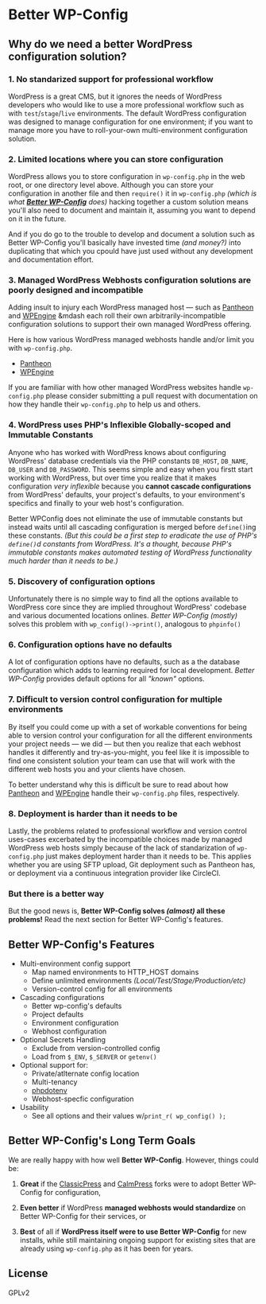 # Better WP-Config

## Why do we need a better WordPress configuration solution?

### 1. No standarized support for professional workflow 
WordPress is a great CMS, but it ignores the needs of WordPress developers who would like to use a more professional workflow such as with `test`/`stage`/`live` environments. The default WordPress configuration was designed to manage configuration for one environment; if you want to manage more you have to roll-your-own multi-environment configuration solution.

### 2. Limited locations where you can store configuration
WordPress allows you to store configuration in `wp-config.php` in the web root, or one directory level above. Although you can store your configuration in another file and then `require()` it in `wp-config.php` _(which is what [**Better WP-Config**](#) does)_ hacking together a custom solution means you'll also need to document and maintain it, assuming you want to depend on it in the future. 

And if you do go to the trouble to develop and document a solution such as Better WP-Config you'll basically have invested time _(and money?)_ into duplicating that which you cpould have just used without any development and documentation effort.

### 3. Managed WordPress Webhosts configuration solutions are poorly designed and incompatible

Adding insult to injury each WordPress managed host &mdash; such as [Pantheon](https://pantheon.io/) and [WPEngine](https://wpengine.com/) &mdash each roll their own arbitrarily-incompatible configuration solutions to support their own managed WordPress offering.

Here is how various WordPress managed webhosts handle and/or limit you with `wp-config.php`. 

- [Pantheon](pantheon.md)
- [WPEngine](wpengine.md)

If you are familiar with how other managed WordPress websites handle `wp-config.php` please consider submitting a pull request with documentation on how they handle their `wp-config.php` to help us and others.

### 4. WordPress uses PHP's Inflexible Globally-scoped and Immutable Constants 
Anyone who has worked with WordPress knows about configuring WordPress' database credentials via the PHP constants `DB_HOST`, `DB_NAME`, `DB_USER` and `DB_PASSWORD`. This seems simple and easy when you firstt start working with WordPress, but over time you realize that it makes configuration _very inflexible_ because you **cannot cascade configurations** from WordPress' defaults, your project's defaults, to your environment's specifics and finally to your web host's configuration.

Better WPConfig does not eliminate the use of immutable constants but instead waits until all cascading configuration is merged before `define()`ing these constants.  _(But this could be a first step to eradicate the use of PHP's `define()`d constants from WordPress. It's a thought, because PHP's immutable constants makes automated testing of WordPress functionality much harder than it needs to be.)_

### 5. Discovery of configuration options
Unfortunately there is no simple way to find all the options available to WordPress core since they are implied throughout WordPress' codebase and various documented locations onlines.  _Better WP-Config_ _(mostly)_ solves this problem with `wp_config()->print()`, analogous to `phpinfo()`

### 6. Configuration options have no defaults
A lot of configuration options have no defaults, such as a the database configuration which adds to learning required for local development.  _Better WP-Config_ provides default options for all _"known"_ options. 

### 7. Difficult to version control configuration for multiple environments
By itself you could come up with a set of workable conventions for being able to version control your configuration for all the different environments your project needs &mdash; we did &mdash; but then you realize that each webhost handles it differently and try-as-you-might, you feel like it is impossible to find one consistent solution your team can use that will work with the different web hosts you and your clients have chosen.  

To better understand why this is difficult be sure to read about how [Pantheon](pantheon.md) and [WPEngine](wpengine.md)  handle their `wp-config.php` files, respectively.

### 8. Deployment is harder than it needs to be
Lastly, the problems related to professional workflow and version control uses-cases excerbated by the incompatible choices made by managed WordPress web hosts simply because of the lack of standarization of `wp-config.php` 
just makes deployment harder than it needs to be. This applies whether you are using SFTP upload, Git deployment such as Pantheon has, or deployment via a continuous integration provider like CircleCI.

### But there is a better way
But the good news is, **Better WP-Config solves _(almost)_ all these problems!**  Read the next section for Better WP-Config's features.

## Better WP-Config's Features

- Multi-environment config support
  - Map named environments to HTTP_HOST domains
  - Define unlimited environments _(Local/Test/Stage/Production/etc)_
  - Version-control config for all environments
- Cascading configurations
  - Better wp-config's defaults
  - Project defaults
  - Environment configuration
  - Webhost configuration
- Optional Secrets Handling
  - Exclude from version-controlled config
  - Load from `$_ENV`, `$_SERVER` or `getenv()`
- Optional support for:
  - Private/atlternate config location
  - Multi-tenancy
  - [phpdotenv](/vlucas/phpdotenv) 
  - Webhost-specfic configuration 
- Usability
  - See all options and their values w/`print_r( wp_config() );`
  
  
## Better WP-Config's Long Term Goals
We are really happy with how well **Better WP-Config**. However, things could be:

1. **Great** if the [ClassicPress](https://www.classicpress.net/) and [CalmPress](https://calmpress.org/) forks were to adopt Better WP-Config for configuration, 

1. **Even better** if WordPress **managed webhosts would standardize** on Better WP-Config for their services, or 

2. **Best** of all if **WordPress itself were to use Better WP-Config** for new installs, while still maintaining ongoing support for existing sites that are already using `wp-config.php` as it has been for years.

## License
GPLv2
